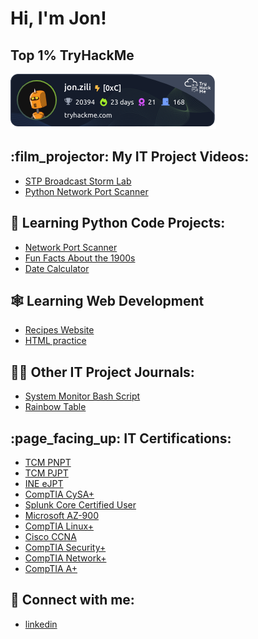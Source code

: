 <h1>Hi, I'm Jon! </h1>

<h2>Top 1% TryHackMe</h2>
<a href="https://tryhackme.com/r/p/jon.zili">
  <img src="https://github.com/jonzilinsky/pictures/blob/main/jon.zili3.png?raw=true">
</a>

<h2>:film_projector: My IT Project Videos:</h2>

- [STP Broadcast Storm Lab](https://www.youtube.com/watch?v=SiQXdNe1ZKM)
- [Python Network Port Scanner](https://www.youtube.com/watch?v=LPwil17SHKY)

<h2>🐍 Learning Python Code Projects:</h2>

- [Network Port Scanner](https://github.com/jonzilinsky/python-projects/tree/main/portscanner)
- [Fun Facts About the 1900s](https://github.com/jonzilinsky/python-projects/tree/main/fun_facts_1900s)
- [Date Calculator](https://github.com/jonzilinsky/python-projects/tree/main/datecalc.py)

<h2>🕸️ Learning Web Development</h2>

- [Recipes Website](https://github.com/jonzilinsky/odin-recipes)
- [HTML practice](https://github.com/jonzilinsky/html_practice_odin)

<h2>👨‍💻 Other IT Project Journals:</h2>

- [System Monitor Bash Script](https://github.com/jonzilinsky/Linux-System-Monitor-Script)
- [Rainbow Table](https://github.com/jonzilinsky/Rainbow-Table)
  
<h2>:page_facing_up: IT Certifications:</h2>

 - [TCM PNPT](https://github.com/jonzilinsky/pictures/blob/main/PNPT.png?raw=true) <br />
 - [TCM PJPT](https://github.com/jonzilinsky/pictures/blob/main/PJPT.png?raw=true) <br />
 - [INE eJPT](https://github.com/jonzilinsky/pictures/blob/main/ejpt.png?raw=true) <br />
 - [CompTIA CySA+](https://github.com/jonzilinsky/pictures/blob/main/Cysa+.png?raw=true) <br />
 - [Splunk Core Certified User](https://github.com/jonzilinsky/pictures/blob/main/Screenshot%20from%202024-10-17%2021-57-34.png?raw=true)  <br />
 - [Microsoft AZ-900](https://github.com/jonzilinsky/pictures/blob/main/az900.png?raw=true) <br /> 
 - [CompTIA Linux+](https://github.com/jonzilinsky/pictures/blob/main/linux+.png?raw=true) <br />
 - [Cisco CCNA](https://github.com/jonzilinsky/pictures/blob/main/ccnacert.png?raw=true) <br />
 - [CompTIA Security+](https://github.com/jonzilinsky/pictures/blob/main/Security+.png?raw=true) <br />
 - [CompTIA Network+](https://github.com/jonzilinsky/pictures/blob/main/Network+.png?raw=true)<br />
 - [CompTIA A+](https://github.com/jonzilinsky/pictures/blob/main/A%2B.png?raw=true)

<h2> 🤳 Connect with me:</h2>

 - [linkedin](https://www.linkedin.com/in/jonzilinsky/)


<!--
**jonzilinsky/jonzilinsky** is a ✨ _special_ ✨ repository because its `README.md` (this file) appears on your GitHub profile.

Here are some ideas to get you started:

- 🔭 I’m currently working on ...
- 🌱 I’m currently learning ...
- 👯 I’m looking to collaborate on ...
- 🤔 I’m looking for help with ...
- 💬 Ask me about ...
- 📫 How to reach me: ...
- 😄 Pronouns: ...
- ⚡ Fun fact: ...
-->
